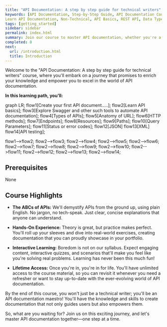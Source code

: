 ```yaml
---
title: "API Documentation: A step by step guide for technical writers"
keywords: [API Documentation, Step-by-Step Guide, API Documentation Course
Learn API Documentation, Non-Technical, API Basics, REST API, Data Types in API, API Authentication, JSON and XML in Documentation, API Documentation Tools, Hands-On Exercises, Lifetime Access, Technical Writing Skills, Master API Documentation, Complete API Reference Documentation, Documentation Best Practices, technical writer, API tutorial, JSON, XML, API reference documentation, API automation, API best practices, API design, API security, API testing, API documentation software]
tags: [getting_started]
sidebar: sidebar
permalink: index.html
summary: Join our course to master API documentation, whether you're a seasoned pro or new to tech. We break it down for non-technical folks too. Gain hands-on experience and interactive learning. By the end, you'll be an API documentation expert. Enroll now and empower your technical writing skills!
completed: 0
next:
  url: /introduction.html
  title: Introduction
---
```


Welcome to the "API Documentation: A step by step guide for technical writers" course, where you'll embark on a journey that promises to enrich your knowledge and empower you to excel in the world of API documentation. 

**In this learning path, you'll:**

<div class="mermaid">
  graph LR;  
  flow1[Create your first API document.....];
  flow2[Learn API basics];
  flow3[Explore Swagger and other such tools to automate API documentation];
  flow4[Types of APIs];
  flow5[Anatomy of URL];
  flow6[HTTP methods];
  flow7[Endpoints];
  flow8[Resources];
  flow9[Paths];
  flow10[Query Parameters];
  flow11[Status or error codes];
  flow12[JSON]
  flow13[XML]
  flow14[API testing];

  flow1-->flow2;
  flow2-->flow3;
  flow2-->flow4;
  flow2-->flow5;
  flow2-->flow6;
  flow2-->flow7;
  flow2-->flow8;
  flow2-->flow9;
  flow2-->flow10;
  flow2-->flow11;
  flow2-->flow12;
  flow2-->flow13;
  flow2-->flow14;
</div>

## Prerequisites
None

## Course Highlights

* **The ABCs of APIs:** We'll demystify APIs from the ground up, using plain English. No jargon, no tech-speak. Just clear, concise explanations that anyone can understand.

* **Hands-On Experience:** Theory is great, but practice makes perfect. You'll roll up your sleeves and dive into real-world exercises, creating documentation that you can proudly showcase in your portfolio.

* **Interactive Learning:** Boredom is not on our syllabus. Expect engaging content, interactive quizzes, and scenarios that'll make you feel like you're solving real problems. Learning has never been this much fun!

* **Lifetime Access:** Once you're in, you're in for life. You'll have unlimited access to the course material, so you can revisit it whenever you need a refresher or want to stay up-to-date with the ever-evolving world of API documentation.

By the end of this course, you won't just be a technical writer; you'll be an API documentation maestro! You'll have the knowledge and skills to create documentation that not only guides users but also empowers them.

So, what are you waiting for? Join us on this exciting journey, and let's master API documentation together—one step at a time.